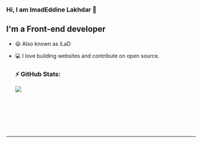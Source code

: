 

### Hi, I am ImadEddine Lakhdar 👋

## I'm a Front-end developer

- 😃 Also known as iLaD
- 💻 I love building websites and contribute on open source. 
 
  ### ⚡ GitHub Stats:

  <img align="left" display="block" src="https://github-readme-stats.vercel.app/api?username=iLaD08" />

<br />
<br />
<br />
<br />
<br />
<br />
<br />


---
